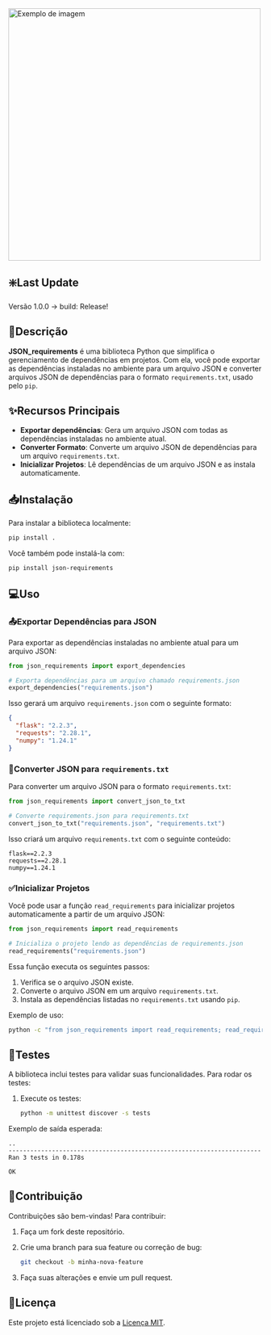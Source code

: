<img src="/public/img/Logo.png" alt="Exemplo de imagem" width="500">

## ❇️Last Update

Versão 1.0.0 -> build: Release!

## 🧾Descrição

**JSON_requirements** é uma biblioteca Python que simplifica o gerenciamento de dependências em projetos. Com ela, você pode exportar as dependências instaladas no ambiente para um arquivo JSON e converter arquivos JSON de dependências para o formato `requirements.txt`, usado pelo `pip`.

## ✨Recursos Principais

- **Exportar dependências**: Gera um arquivo JSON com todas as dependências instaladas no ambiente atual.
- **Converter Formato**: Converte um arquivo JSON de dependências para um arquivo `requirements.txt`.
- **Inicializar Projetos**: Lê dependências de um arquivo JSON e as instala automaticamente.

## 📥Instalação

Para instalar a biblioteca localmente:

```bash
pip install .
```

Você também pode instalá-la com:

```bash
pip install json-requirements
```

## 💻Uso

### 📤Exportar Dependências para JSON

Para exportar as dependências instaladas no ambiente atual para um arquivo JSON:

```python
from json_requirements import export_dependencies

# Exporta dependências para um arquivo chamado requirements.json
export_dependencies("requirements.json")
```

Isso gerará um arquivo `requirements.json` com o seguinte formato:

```json
{
  "flask": "2.2.3",
  "requests": "2.28.1",
  "numpy": "1.24.1"
}
```

### 🔄Converter JSON para `requirements.txt`

Para converter um arquivo JSON para o formato `requirements.txt`:

```python
from json_requirements import convert_json_to_txt

# Converte requirements.json para requirements.txt
convert_json_to_txt("requirements.json", "requirements.txt")
```

Isso criará um arquivo `requirements.txt` com o seguinte conteúdo:

```
flask==2.2.3
requests==2.28.1
numpy==1.24.1
```

### ✅Inicializar Projetos

Você pode usar a função `read_requirements` para inicializar projetos automaticamente a partir de um arquivo JSON:

```python
from json_requirements import read_requirements

# Inicializa o projeto lendo as dependências de requirements.json
read_requirements("requirements.json")
```

Essa função executa os seguintes passos:

1. Verifica se o arquivo JSON existe.
2. Converte o arquivo JSON em um arquivo `requirements.txt`.
3. Instala as dependências listadas no `requirements.txt` usando `pip`.

Exemplo de uso:

```bash
python -c "from json_requirements import read_requirements; read_requirements('requirements.json')"
```

## 🧪Testes

A biblioteca inclui testes para validar suas funcionalidades. Para rodar os testes:

1. Execute os testes:

   ```bash
   python -m unittest discover -s tests
   ```

Exemplo de saída esperada:

```
..
----------------------------------------------------------------------
Ran 3 tests in 0.178s

OK
```

## 🙌Contribuição

Contribuições são bem-vindas! Para contribuir:

1. Faça um fork deste repositório.
2. Crie uma branch para sua feature ou correção de bug:

   ```bash
   git checkout -b minha-nova-feature
   ```

3. Faça suas alterações e envie um pull request.

## 📜Licença

Este projeto está licenciado sob a [Licença MIT](LICENSE).

